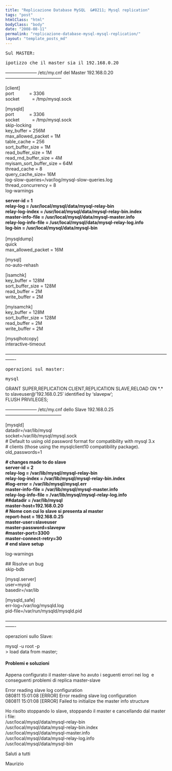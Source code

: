 ```yaml
---
title: "Replicazione Database MySQL  &#8211; Mysql replication"
tags: "post"
htmlClass: "html"
bodyClass: "body"
date: "2008-08-11"
permalink: "replicazione-database-mysql-mysql-replication/"
layout: "template_posts_md"
---
```

<p><tt>Sul MASTER:</tt></p>
<p><tt>ipotizzo che il master sia il 192.168.0.20</tt></p>
<p><tt></tt>&#8212;&#8212;&#8212;&#8212;&#8212;&#8212;&#8212; /etc/my.cnf del Master 192.168.0.20 &#8212;&#8212;&#8212;&#8212;&#8212;&#8212;&#8212;&#8212;&#8212;&#8212;&#8212;&#8212;&#8211;</p>
<p>[client]<br />
port            = 3306<br />
socket          = /tmp/mysql.sock</p>
<p>[mysqld]<br />
port            = 3306<br />
socket          = /tmp/mysql.sock<br />
skip-locking<br />
key_buffer = 256M<br />
max_allowed_packet = 1M<br />
table_cache = 256<br />
sort_buffer_size = 1M<br />
read_buffer_size = 1M<br />
read_rnd_buffer_size = 4M<br />
myisam_sort_buffer_size = 64M<br />
thread_cache = 8<br />
query_cache_size= 16M<br />
log-slow-queries=/var/log/mysql-slow-queries.log<br />
thread_concurrency = 8<br />
log-warnings</p>
<p><strong>server-id = 1<br />
relay-log = /usr/local/mysql/data/mysql-relay-bin<br />
relay-log-index = /usr/local/mysql/data/mysql-relay-bin.index<br />
master-info-file = /usr/local/mysql/data/mysql-master.info<br />
relay-log-info-file = /usr/local/mysql/data/mysql-relay-log.info<br />
log-bin = /usr/local/mysql/data/mysql-bin<br />
</strong><br />
[mysqldump]<br />
quick<br />
max_allowed_packet = 16M</p>
<p>[mysql]<br />
no-auto-rehash</p>
<p>[isamchk]<br />
key_buffer = 128M<br />
sort_buffer_size = 128M<br />
read_buffer = 2M<br />
write_buffer = 2M</p>
<p>[myisamchk]<br />
key_buffer = 128M<br />
sort_buffer_size = 128M<br />
read_buffer = 2M<br />
write_buffer = 2M</p>
<p>[mysqlhotcopy]<br />
interactive-timeout</p>
<p>&#8212;&#8212;&#8212;&#8212;&#8212;&#8212;&#8212;&#8212;&#8212;&#8212;&#8212;&#8212;&#8212;&#8212;&#8212;&#8212;&#8212;&#8212;&#8212;&#8212;&#8212;&#8212;&#8212;&#8212;&#8212;&#8212;&#8212;&#8212;&#8212;&#8212;&#8212;&#8212;&#8212;&#8212;&#8212;&#8212;&#8212;&#8212;-<br />
<tt></tt></p>
<p><tt>operazioni sul master:</tt></p>
<p><tt>mysql</tt></p>
<p><tt></tt>GRANT SUPER,REPLICATION CLIENT,REPLICATION SLAVE,RELOAD ON *.* to slaveuser@&#8217;192.168.0.25&#8242; identified by &#8216;slavepw&#8217;;<br />
FLUSH PRIVILEGES;<br />
<tt></tt></p>
<p><tt></tt>&#8212;&#8212;&#8212;&#8212;&#8212;&#8212;&#8212; /etc/my.cnf dello Slave 192.168.0.25 &#8212;&#8212;&#8212;&#8212;&#8212;&#8212;&#8212;&#8212;&#8212;&#8212;&#8212;&#8212;&#8211;</p>
<p>[mysqld]<br />
datadir=/var/lib/mysql<br />
socket=/var/lib/mysql/mysql.sock<br />
# Default to using old password format for compatibility with mysql 3.x<br />
# clients (those using the mysqlclient10 compatibility package).<br />
old_passwords=1</p>
<p><strong># changes made to do slave<br />
server-id = 2<br />
relay-log = /var/lib/mysql/mysql-relay-bin<br />
relay-log-index = /var/lib/mysql/mysql-relay-bin.index<br />
#log-error = /var/lib/mysql/mysql.err<br />
master-info-file = /var/lib/mysql/mysql-master.info<br />
relay-log-info-file = /var/lib/mysql/mysql-relay-log.info<br />
##datadir = /var/lib/mysql<br />
master-host=192.168.0.20<br />
# Nome con cui lo slave si presenta al master<br />
report-host = 192.168.0.25<br />
master-user=slaveuser<br />
master-password=slavepw<br />
#master-port=3300<br />
master-connect-retry=30<br />
# end slave setup</strong></p>
<p><strong></strong> log-warnings</p>
<p>## Risolve un bug<br />
skip-bdb</p>
<p>[mysql.server]<br />
user=mysql<br />
basedir=/var/lib</p>
<p>[mysqld_safe]<br />
err-log=/var/log/mysqld.log<br />
pid-file=/var/run/mysqld/mysqld.pid</p>
<p>&#8212;&#8212;&#8212;&#8212;&#8212;&#8212;&#8212;&#8212;&#8212;&#8212;&#8212;&#8212;&#8212;&#8212;&#8212;&#8212;&#8212;&#8212;&#8212;&#8212;&#8212;&#8212;&#8212;&#8212;&#8212;&#8212;&#8212;&#8212;&#8212;&#8212;&#8212;&#8212;&#8212;&#8212;&#8212;&#8212;&#8212;&#8212;-</p>
<p>operazioni sullo Slave:</p>
<p>mysql -u root -p<br />
&gt; load data from master;</p>
<h4>Problemi e soluzioni</h4>
<p>Appena configurato il master-slave ho avuto i seguenti errori nei log  e conseguenti problemi di replica master-slave</p>
<p>Error reading slave log configuration<br />
080811 15:01:08 [ERROR] Error reading slave log configuration<br />
080811 15:01:08 [ERROR] Failed to initialize the master info structure</p>
<p>Ho risolto stoppando lo slave, stoppando il master e cancellando dal master i file:<br />
/usr/local/mysql/data/mysql-relay-bin<br />
/usr/local/mysql/data/mysql-relay-bin.index<br />
/usr/local/mysql/data/mysql-master.info<br />
/usr/local/mysql/data/mysql-relay-log.info<br />
/usr/local/mysql/data/mysql-bin</p>
<p>Saluti a tutti</p>
<p>Maurizio</p>
